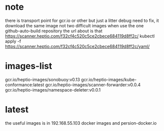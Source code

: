 # note
there is transport point for gcr.io or other
but just a litter debug need to fix, it download the same image not two difficult images when use the one github-auto-build repository
the url about is that https://scanner.heptio.com/f32cf4c520c5ce2cbece684119d8ff2c/
kubectl apply -f https://scanner.heptio.com/f32cf4c520c5ce2cbece684119d8ff2c/yaml/
# images-list
gcr.io/heptio-images/sonobuoy:v0.13
gcr.io/heptio-images/kube-conformance:latest
gcr.io/heptio-images/scanner-forwarder:v0.0.4
gcr.io/heptio-images/namespace-deleter:v0.0.1
# latest
the useful images is in 192.168.55.103 docker images and persion-docker.io

